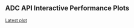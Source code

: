 ## ADC API Interactive Performance Plots

[Latest plot](https://sfu-ireceptor.github.io/ADC-API-Plots/ADC-API-Plots/ADC_API_performance_2020-05-11_2020-06-10.html)
